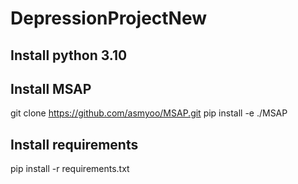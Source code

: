 # DepressionProjectNew

## Install python 3.10
## Install MSAP
git clone https://github.com/asmyoo/MSAP.git
pip install -e ./MSAP

## Install requirements
pip install -r requirements.txt